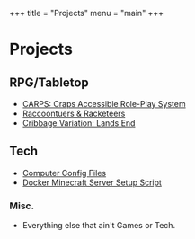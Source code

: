 +++
title = "Projects"
menu = "main"
+++

# Projects

## RPG/Tabletop

- [CARPS: Craps Accessible Role-Play System](https://github.com/narf9995/CARPS)
- [Raccoontuers & Racketeers](https://github.com/narf9995/Raccoonteurs-Racketeers)
- [Cribbage Variation: Lands End](https://github.com/narf9995/Lands-End)

## Tech

- [Computer Config Files](https://github.com/nap01/config)
- [Docker Minecraft Server Setup Script](https://github.com/nap01/mc)

### Misc.

- Everything else that ain't Games or Tech.